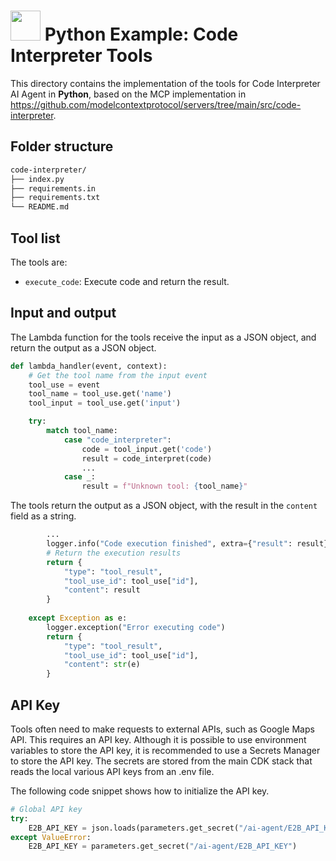 # <img height="48" width="48" src="https://cdn.simpleicons.org/python" /> Python Example: Code Interpreter Tools

This directory contains the implementation of the tools for Code Interpreter AI Agent in **Python**, based on the MCP implementation in https://github.com/modelcontextprotocol/servers/tree/main/src/code-interpreter.

## Folder structure

```txt
code-interpreter/
├── index.py
├── requirements.in
├── requirements.txt
└── README.md
```

## Tool list

The tools are:

* `execute_code`: Execute code and return the result.

## Input and output

The Lambda function for the tools receive the input as a JSON object, and return the output as a JSON object.

```python
def lambda_handler(event, context):
    # Get the tool name from the input event
    tool_use = event
    tool_name = tool_use.get('name')
    tool_input = tool_use.get('input')

    try:
        match tool_name:
            case "code_interpreter":
                code = tool_input.get('code')
                result = code_interpret(code)
                ...
            case _:
                result = f"Unknown tool: {tool_name}"
```

The tools return the output as a JSON object, with the result in the `content` field as a string.

```python
        ...
        logger.info("Code execution finished", extra={"result": result})
        # Return the execution results
        return {
            "type": "tool_result",
            "tool_use_id": tool_use["id"],
            "content": result
        }
        
    except Exception as e:
        logger.exception("Error executing code")
        return {
            "type": "tool_result",
            "tool_use_id": tool_use["id"],
            "content": str(e)
        }
```

## API Key

Tools often need to make requests to external APIs, such as Google Maps API. This requires an API key. Although it is possible to use environment variables to store the API key, it is recommended to use a Secrets Manager to store the API key. The secrets are stored from the main CDK stack that reads the local various API keys from an .env file.

The following code snippet shows how to initialize the API key.

```python
# Global API key
try:
    E2B_API_KEY = json.loads(parameters.get_secret("/ai-agent/E2B_API_KEY"))["E2B_API_KEY"]
except ValueError:
    E2B_API_KEY = parameters.get_secret("/ai-agent/E2B_API_KEY")

